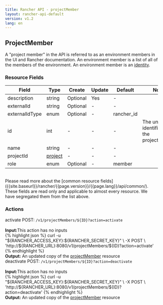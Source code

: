 ```yaml
---
title: Rancher API - projectMember
layout: rancher-api-default
version: v1.2
lang: en
---
```


## ProjectMember

A "project member" in the API is referred to as an environment members in the UI and Rancher documentation. An environment member is a list of all of the members of the  environment. An environment member is an [identity]({{site.baseurl}}/rancher/{{page.version}}/{{page.lang}}/api/api-resources/identity).

### Resource Fields

Field | Type | Create | Update | Default | Notes
---|---|---|---|---|---
description | string | Optional | Yes | - | 
externalId | string | Optional | - | - | 
externalIdType | enum | Optional | - | rancher_id | 
id | int | - | - | - | The unique identifier for the projectMember
name | string | - | - | - | 
projectId | [project]({{site.baseurl}}/rancher/{{page.version}}/{{page.lang}}/api/api-resources/project/) | - | - | - | 
role | enum | Optional | - | member | 

<br>
Please read more about the [common resource fields]({{site.baseurl}}/rancher/{{page.version}}/{{page.lang}}/api/common/). These fields are read only and applicable to almost every resource. We have segregated them from the list above.



### Actions
<div class="action">
<span class="header">
activate
<span class="headerright">POST:  <code>/v1/projectMembers/${ID}?action=activate</code></span></span>
<div class="action-contents">

<br>
<span class="input">
<strong>Input:</strong>This action has no inputs</span>
<br>
{% highlight json %}
curl -u "${RANCHER_ACCESS_KEY}:${RANCHER_SECRET_KEY}" \
-X POST \
'http://${RANCHER_URL}:8080/v1/projectMembers/${ID}?action=activate'
{% endhighlight %}
<br>
<span class="output"><strong>Output:</strong> An updated copy of the <a href="{{site.baseurl}}/rancher/{{page.version}}/{{page.lang}}/api/api-resources/projectMember/">projectMember</a> resource</span>
</div></div>

<div class="action">
<span class="header">
deactivate
<span class="headerright">POST:  <code>/v1/projectMembers/${ID}?action=deactivate</code></span></span>
<div class="action-contents">

<br>
<span class="input">
<strong>Input:</strong>This action has no inputs</span>
<br>
{% highlight json %}
curl -u "${RANCHER_ACCESS_KEY}:${RANCHER_SECRET_KEY}" \
-X POST \
'http://${RANCHER_URL}:8080/v1/projectMembers/${ID}?action=deactivate'
{% endhighlight %}
<br>
<span class="output"><strong>Output:</strong> An updated copy of the <a href="{{site.baseurl}}/rancher/{{page.version}}/{{page.lang}}/api/api-resources/projectMember/">projectMember</a> resource</span>
</div></div>


